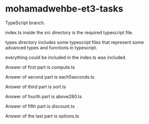 # mohamadwehbe-et3-tasks
TypeScript branch.

index.ts inside the src directory is the required typescript file.

types directory includes some typescript files that represent some advanced types and functions in typescript.

everything could be included in the index.ts was included.

Answer of first part is compute.ts

Answer of second part is each5seconds.ts

Answer of third part is sort.ts

Answer of fourth part is above280.ts

Answer of fifth part is discount.ts

Answer of the last part is options.ts
